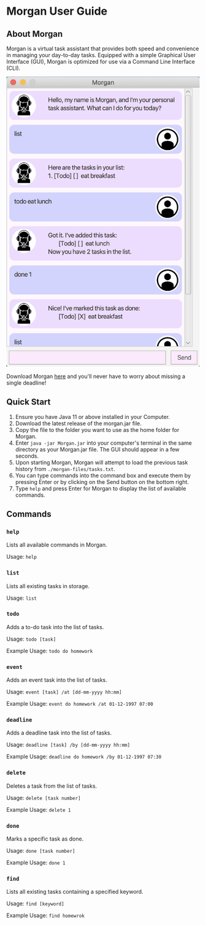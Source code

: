 # Morgan User Guide

## About Morgan
Morgan is a virtual task assistant that provides both 
speed and convenience in managing your day-to-day tasks.
Equipped with a simple Graphical User Interface (GUI), 
Morgan is optimized for use via a Command Line Interface (CLI).

![image](Ui.png)

Download Morgan [here](https://github.com/jennibearduit/ip/releases) 
and you'll never have to worry about missing a single deadline!

## Quick Start

1. Ensure you have Java 11 or above installed in your Computer.
2. Download the latest release of the morgan.jar file.
3. Copy the file to the folder you want to use as the home folder for Morgan.
4. Enter `java -jar Morgan.jar` into your computer's terminal in the same directory 
as your Morgan.jar file. The GUI should appear in a few seconds.
5. Upon starting Morgan, Morgan will attempt to load the previous task history from 
`./morgan-files/tasks.txt`. 
6. You can type commands into the command box and execute them by pressing Enter or 
by clicking on the Send button on the bottom right.
7. Type `help` and press Enter for Morgan to display the list of available commands.

## Commands

### `help`

Lists all available commands in Morgan.

Usage: `help`

### `list`

Lists all existing tasks in storage.

Usage: `list`

### `todo` 

Adds a to-do task into the list of tasks.

Usage: `todo [task]`

Example Usage: `todo do homework`

### `event`

Adds an event task into the list of tasks.

Usage: `event [task] /at [dd-mm-yyyy hh:mm]`

Example Usage: `event do homework /at 01-12-1997 07:00`

### `deadline`

Adds a deadline task into the list of tasks.

Usage: `deadline [task] /by [dd-mm-yyyy hh:mm]`

Example Usage: `deadline do homework /by 01-12-1997 07:30`

### `delete`

Deletes a task from the list of tasks.

Usage: `delete [task number]`

Example Usage: `delete 1`

### `done`

Marks a specific task as done.

Usage: `done [task number]`

Example Usage: `done 1`

### `find`

Lists all existing tasks containing a specified keyword.

Usage: `find [keyword]`

Example Usage: `find homewrok`